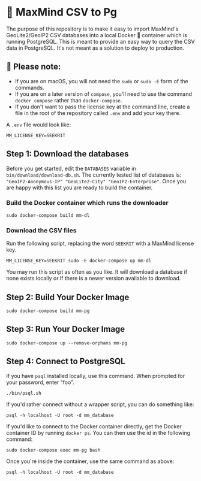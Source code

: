 # 🔎 MaxMind CSV to Pg

The purpose of this repository is to make it easy to import MaxMind's
GeoLite2/GeoIP2 CSV databases into a local Docker 🐳 container which is running
PostgreSQL. This is meant to provide an easy way to query the CSV data in
PostgreSQL. It's not meant as a solution to deploy to production.

## 🚨 Please note:

- If you are on macOS, you will not need the `sudo` or `sudo -E` form of
the commands.
- If you are on a later version of `compose`, you'll need to use the
  command `docker compose` rather than `docker-compose`.
- If you don't want to pass the license key at the command line, create
  a file in the root of the repository called `.env` and add your key
  there.

A `.env` file would look like:

```shell
MM_LICENSE_KEY=SEEKRIT
```

## Step 1: Download the databases

Before you get started, edit the `DATABASES` variable in
`bin/download/download-db.sh`. The currently tested list of databases is:
`"GeoIP2-Anonymous-IP" "GeoLite2-City" "GeoIP2-Enterprise"`. Once you are happy
with this list you are ready to build the container.

### Build the Docker container which runs the downloader

```text
sudo docker-compose build mm-dl
```

### Download the CSV files

Run the following script, replacing the word `SEEKRIT` with a MaxMind license
key.

```text
MM_LICENSE_KEY=SEEKRIT sudo -E docker-compose up mm-dl
```

You may run this script as often as you like. It will download a database if
none exists locally or if there is a newer version available to download.

## Step 2: Build Your Docker Image

```text
sudo docker-compose build mm-pg
```

## Step 3: Run Your Docker Image

```text
sudo docker-compose up --remove-orphans mm-pg
```

## Step 4: Connect to PostgreSQL

If you have `psql` installed locally, use this command. When prompted for your password, enter "foo".

```text
./bin/psql.sh
```

If you'd rather connect without a wrapper script, you can do something like:


```text
psql -h localhost -U root -d mm_database
```

If you'd like to connect to the Docker container directly, get the Docker
container ID by running `docker ps`. You can then use the id in the following
command:

```text
sudo docker-compose exec mm-pg bash
```

Once you're inside the container, use the same command as above:

```text
psql -h localhost -U root -d mm_database
```
